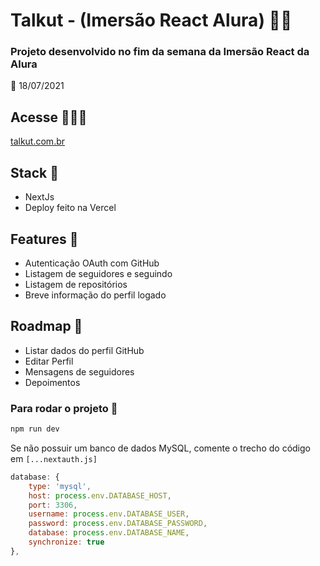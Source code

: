 # Talkut - (Imersão React Alura) 👨‍💻

### Projeto desenvolvido no fim da semana da Imersão React da Alura


📅 18/07/2021


## Acesse 🚀🚀🚀
[talkut.com.br](https://talkut.com.br)

## Stack 🧶
- NextJs
- Deploy feito na Vercel

## Features 🥗
- Autenticação OAuth com GitHub
- Listagem de seguidores e seguindo
- Listagem de repositórios
- Breve informação do perfil logado


## Roadmap 🚟
- Listar dados do perfil GitHub
- Editar Perfil
- Mensagens de seguidores
- Depoimentos


### Para rodar o projeto 🧾

```bash
npm run dev
```

Se não possuir um banco de dados MySQL, comente o trecho do código em `[...nextauth.js]`

```javascript
database: {
    type: 'mysql',
    host: process.env.DATABASE_HOST,
    port: 3306,
    username: process.env.DATABASE_USER,
    password: process.env.DATABASE_PASSWORD,
    database: process.env.DATABASE_NAME,
    synchronize: true
},
```